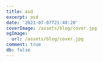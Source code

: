 ```yaml
---
title: asd
excerpt: asd
date: '2021-07-07T21:40:20'
coverImage: /assets/blog/cover.jpg
ogImage:
  url: /assets/blog/cover.jpg
comment: true
db: false
---
```

